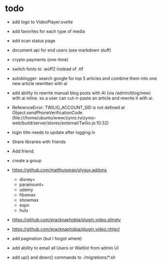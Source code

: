# todo

-   add logo to VideoPlayer.svelte
-   add favorites for each type of media
-   add scan status page
-   document api for end users (see markdown stuff)
-   crypto payments (one-time)
-   switch fonts to .woff2 instead of .ttf
-   autoblogger: search google for top 5 articles and combine them into one new article rewritten with ai
-   add ability to rewrite manual blog posts with AI (via /admin/blog/new) with ai inline. so a user can cut-n-paste an article and rewrite it with ai.
-   ReferenceError: TWILIO_ACCOUNT_SID is not defined at Object.sendPhoneVerificationCode (file:///home/ubuntu/www/zymo.tv/zymo-web/build/server/stores/external/Twilio.js:10:32)
- login title needs to update after logging in
-   Share libraries with friends
-   Add friend.
-   create a group
-   https://github.com/matthuisman/slyguy.addons
    -   disney+
    -   paramount+
    -   udemy
    -   hbomax
    -   showmax
    -   espn
    -   hulu
-   https://github.com/eracknaphobia/plugin.video.slingtv
-   https://github.com/eracknaphobia/plugin.video.nhlgcl
-   add pagination (but I forgot where)
-   add ability to email all Users or Waitlist from admin UI

- add up() and down() commands to ./migrations/*.sh

